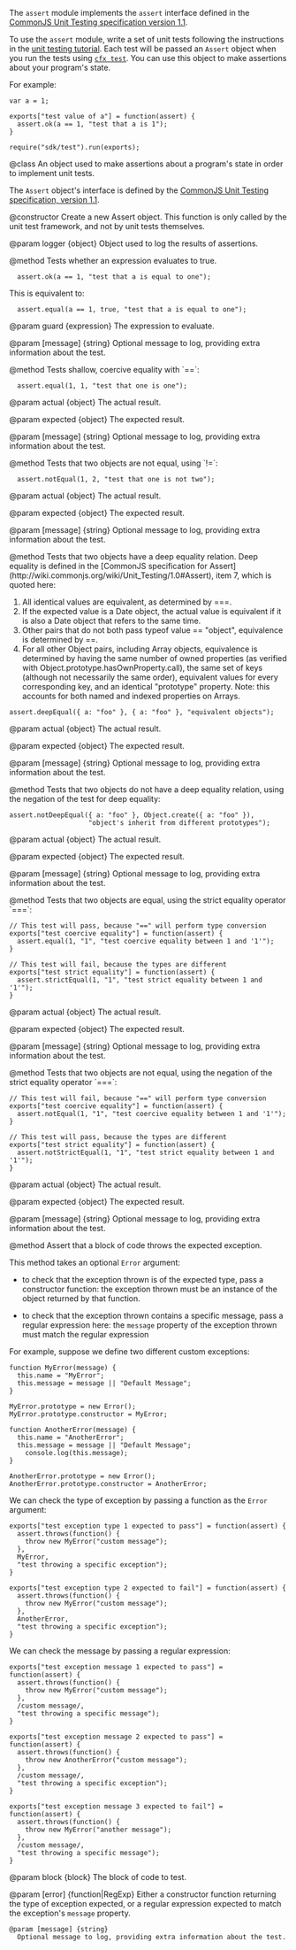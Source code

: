 <!-- This Source Code Form is subject to the terms of the Mozilla Public
   - License, v. 2.0. If a copy of the MPL was not distributed with this
   - file, You can obtain one at http://mozilla.org/MPL/2.0/. -->

The `assert` module implements the `assert` interface defined in
the [CommonJS Unit Testing specification version 1.1](http://wiki.commonjs.org/wiki/Unit_Testing/1.1).

To use the `assert` module, write a set of
unit tests following the instructions in the
[unit testing tutorial](dev-guide/tutorials/unit-testing.html).
Each test will be passed an `Assert` object when you run the tests using
[`cfx test`](file:///Users/Work/mozilla/jetpack-sdk/doc/dev-guide/cfx-tool.html#cfx_test).
You can use this object to make assertions about your program's state.

For example:

    var a = 1;

    exports["test value of a"] = function(assert) {
      assert.ok(a == 1, "test that a is 1");
    }
    
    require("sdk/test").run(exports);

<api name="Assert">
@class
An object used to make assertions about a program's state in order
to implement unit tests.

The `Assert` object's interface is defined by the
[CommonJS Unit Testing specification, version 1.1](http://wiki.commonjs.org/wiki/Unit_Testing/1.1).

<api name="Assert">
@constructor
  Create a new Assert object. This function is only called by the
unit test framework, and not by unit tests themselves.

@param logger {object}
  Object used to log the results of assertions.
</api>

<api name="ok">
@method
  Tests whether an expression evaluates to true.

      assert.ok(a == 1, "test that a is equal to one"); 

  This is equivalent to:

      assert.equal(a == 1, true, "test that a is equal to one");

@param guard {expression}
  The expression to evaluate.

@param [message] {string}
  Optional message to log, providing extra information about the test.
</api>

<api name="equal">
@method
  Tests shallow, coercive equality with `==`:

      assert.equal(1, 1, "test that one is one"); 

@param actual {object}
  The actual result.

@param expected {object}
  The expected result.

@param [message] {string}
  Optional message to log, providing extra information about the test.
</api>

<api name="notEqual">
@method
  Tests that two objects are not equal, using `!=`:

      assert.notEqual(1, 2, "test that one is not two"); 

@param actual {object}
  The actual result.

@param expected {object}
  The expected result.

@param [message] {string}
  Optional message to log, providing extra information about the test.
</api>

<api name="deepEqual">
@method
  Tests that two objects have a deep equality relation.
  Deep equality is defined in the
  [CommonJS specification for Assert](http://wiki.commonjs.org/wiki/Unit_Testing/1.0#Assert),
  item 7, which is quoted here:

<div class="quote">
<ol>
<li>All identical values are equivalent, as determined by ===.</li>
<li>If the expected value is a Date object, the actual value is equivalent
if it is also a Date object that refers to the same time.</li>
<li>Other pairs that do not both pass typeof value == "object", equivalence
is determined by ==.</li>
<li>For all other Object pairs, including Array objects, equivalence
is determined by having the same number of owned properties (as verified
with Object.prototype.hasOwnProperty.call), the same set of keys (although
not necessarily the same order), equivalent values for every corresponding
key, and an identical "prototype" property. Note: this accounts for both
named and indexed properties on Arrays.</li>
</div>

    assert.deepEqual({ a: "foo" }, { a: "foo" }, "equivalent objects");

@param actual {object}
  The actual result.

@param expected {object}
  The expected result.

@param [message] {string}
  Optional message to log, providing extra information about the test.
</api>

<api name="notDeepEqual">
@method
  Tests that two objects do not have a deep equality relation, using
  the negation of the test for deep equality:

    assert.notDeepEqual({ a: "foo" }, Object.create({ a: "foo" }),
	                    "object's inherit from different prototypes");

@param actual {object}
  The actual result.

@param expected {object}
  The expected result.

@param [message] {string}
  Optional message to log, providing extra information about the test.
</api>

<api name="strictEqual">
@method
  Tests that two objects are equal, using the strict equality operator `===`:

    // This test will pass, because "==" will perform type conversion
    exports["test coercive equality"] = function(assert) {
	  assert.equal(1, "1", "test coercive equality between 1 and '1'");
	}

    // This test will fail, because the types are different
	exports["test strict equality"] = function(assert) {
	  assert.strictEqual(1, "1", "test strict equality between 1 and '1'");
	}

@param actual {object}
  The actual result.

@param expected {object}
  The expected result.

@param [message] {string}
  Optional message to log, providing extra information about the test.
</api>

<api name="notStrictEqual">
@method
  Tests that two objects are not equal, using the negation of the strict
  equality operator `===`:

    // This test will fail, because "==" will perform type conversion
    exports["test coercive equality"] = function(assert) {
	  assert.notEqual(1, "1", "test coercive equality between 1 and '1'");
	}

    // This test will pass, because the types are different
	exports["test strict equality"] = function(assert) {
	  assert.notStrictEqual(1, "1", "test strict equality between 1 and '1'");
	}

@param actual {object}
  The actual result.

@param expected {object}
  The expected result.

@param [message] {string}
  Optional message to log, providing extra information about the test.
</api>

<api name="throws">
@method
  Assert that a block of code throws the expected exception.

  This method takes an optional `Error` argument:

  * to check that the exception thrown is of the expected type, pass
  a constructor function: the exception thrown must be an
  instance of the object returned by that function.

  * to check that the exception thrown contains a specific message, pass
  a regular expression here: the `message` property of the exception
  thrown must match the regular expression

<!--terminate Markdown list-->

  For example, suppose we define two different custom exceptions:

    function MyError(message) {  
      this.name = "MyError";  
      this.message = message || "Default Message";  
    }

    MyError.prototype = new Error();  
    MyError.prototype.constructor = MyError;

    function AnotherError(message) {
      this.name = "AnotherError";  
      this.message = message || "Default Message"; 
        console.log(this.message); 
    }

    AnotherError.prototype = new Error();  
    AnotherError.prototype.constructor = AnotherError;

  We can check the type of exception by passing a function as the `Error`
  argument:

    exports["test exception type 1 expected to pass"] = function(assert) {
      assert.throws(function() {
        throw new MyError("custom message");
      },
      MyError,
      "test throwing a specific exception");
    }

    exports["test exception type 2 expected to fail"] = function(assert) {
      assert.throws(function() {
        throw new MyError("custom message");
      },
      AnotherError,
      "test throwing a specific exception");
    }

  We can check the message by passing a regular expression:

    exports["test exception message 1 expected to pass"] = function(assert) {
      assert.throws(function() {
        throw new MyError("custom message");
      },
      /custom message/,
      "test throwing a specific message");
    }

    exports["test exception message 2 expected to pass"] = function(assert) {
      assert.throws(function() {
        throw new AnotherError("custom message");
      },
      /custom message/,
      "test throwing a specific exception");
    }

    exports["test exception message 3 expected to fail"] = function(assert) {
      assert.throws(function() {
        throw new MyError("another message");
      },
      /custom message/,
      "test throwing a specific message");
    }

  @param block {block}
  The block of code to test.

  @param [error] {function|RegExp}
    Either a constructor function returning the type of exception
    expected, or a regular expression expected to match the exception's
    `message` property.	

	@param [message] {string}
	  Optional message to log, providing extra information about the test.
</api>

</api>
